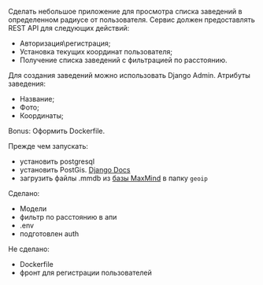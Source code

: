 Сделать небольшое приложение для просмотра списка заведений в определенном радиусе от пользователя. Сервис должен предоставлять REST API для следующих действий:
- Авторизация\регистрация;
- Установка текущих координат пользователя;
- Получение списка заведений с фильтрацией по расстоянию.

Для создания заведений можно использовать Django Admin. Атрибуты заведения:
- Название;
- Фото;
- Координаты;

Bonus: Оформить Dockerfile.

Прежде чем запускать:
- установить postgresql
- установить PostGis. [Django Docs](https://docs.djangoproject.com/en/2.1/ref/contrib/gis/install/postgis/)
- загрузить файлы .mmdb из [базы MaxMind](https://dev.maxmind.com/geoip/geoip2/geolite2/) в папку `geoip`

Сделано:
- Модели
- фильтр по расстоянию в апи
- .env
- подготовлен auth

Не сделано:
- Dockerfile
- фронт для регистрации пользователей
